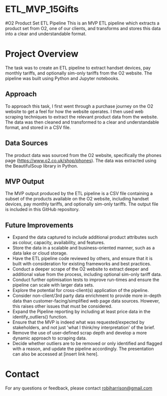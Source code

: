 # ETL_MVP_15Gifts

#O2 Product Set ETL Pipeline
This is an MVP ETL pipeline which extracts a product set from O2, one of our clients, and transforms and stores this data into a clear and understandable format.

# Project Overview
The task was to create an ETL pipeline to extract handset devices, pay monthly tariffs, and optionally sim-only tariffs from the O2 website. The pipeline was built using Python and Jupyter notebooks.

## Approach
To approach this task, I first went through a purchase journey on the O2 website to get a feel for how the website operates. I then used web scraping techniques to extract the relevant product data from the website. The data was then cleaned and transformed to a clear and understandable format, and stored in a CSV file.

## Data Sources
The product data was sourced from the O2 website, specifically the phones page (https://www.o2.co.uk/shop/phones). The data was extracted using the BeautifulSoup library in Python.

## MVP Output
The MVP output produced by the ETL pipeline is a CSV file containing a subset of the products available on the O2 website, including handset devices, pay monthly tariffs, and optionally sim-only tariffs. The output file is included in this GitHub repository.

## Future Improvements
- Expand the data captured to include additional product attributes such as colour, capacity, availability, and features.
- Store the data in a scalable and business-oriented manner, such as a data lake or cloud storage.
- Have the ETL pipeline code reviewed by others, and ensure that it is built with consideration for existing frameworks and best practices.
- Conduct a deeper scrape of the O2 website to extract deeper and additional value from the process, including optional sim-only tariff data.
- Conduct further optimisation tests to improve run-times and ensure the pipeline can scale with larger data sets.
- Explore the potential for cross-client(s) application of the pipeline.
- Consider non-client/3rd party data enrichment to provide more in-depth data than customer-facing/simplified web page data sources. However, this raises other issues that must be considered.
- Expand the Pipeline reporting by including at least price data in the identify_outliers() function.
- Ensure that the MVP is indeed what was requested/expected by stakeholders, and not just 'what I think/my interpretation' of the brief.
- Remove the use of user-defined scrap depth and develop a more dynamic approach to scraping data.
- Decide whether outliers are to be removed or only identified and flagged with a reason, and update the pipeline accordingly. The presentation can also be accessed at [insert link here].

# Contact
For any questions or feedback, please contact robjharrison@gmail.com
